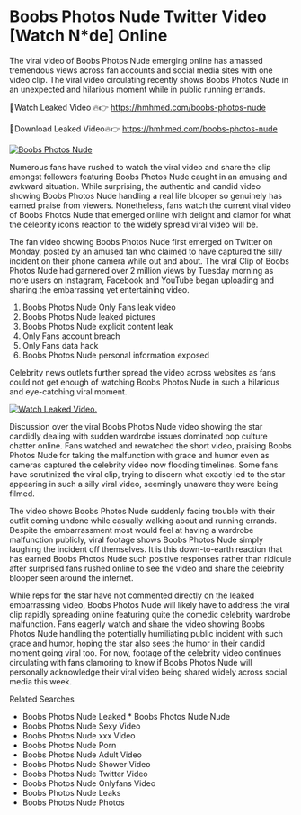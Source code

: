 ﻿# Boobs Photos Nude Twitter Video [Watch N*de] Online

The viral video of ﻿Boobs Photos Nude emerging online has amassed tremendous views across fan accounts and social media sites with one video clip. The viral video circulating recently shows ﻿Boobs Photos Nude in an unexpected and hilarious moment while in public running errands. 

🔴Watch Leaked Video 🔥👉  https://hmhmed.com/boobs-photos-nude 

🔴Download Leaked Video🔥👉  https://hmhmed.com/boobs-photos-nude 

[![Boobs Photos Nude](https://i.imgur.com/dJHk4Zq.gif)](https://hmhmed.com/boobs-photos-nude)

Numerous fans have rushed to watch the viral video and share the clip amongst followers featuring ﻿Boobs Photos Nude caught in an amusing and awkward situation. While surprising, the authentic and candid video showing ﻿Boobs Photos Nude handling a real life blooper so genuinely has earned praise from viewers. Nonetheless, fans watch the current viral video of ﻿Boobs Photos Nude that emerged online with delight and clamor for what the celebrity icon’s reaction to the widely spread viral video will be.

The fan video showing ﻿Boobs Photos Nude first emerged on Twitter on Monday, posted by an amused fan who claimed to have captured the silly incident on their phone camera while out and about. The viral Clip of ﻿Boobs Photos Nude had garnered over 2 million views by Tuesday morning as more users on Instagram, Facebook and YouTube began uploading and sharing the embarrassing yet entertaining video. 

1. ﻿Boobs Photos Nude Only Fans leak video
2. ﻿Boobs Photos Nude leaked pictures
3. ﻿Boobs Photos Nude explicit content leak
4. Only Fans account breach
5. Only Fans data hack
6. ﻿Boobs Photos Nude personal information exposed

Celebrity news outlets further spread the video across websites as fans could not get enough of watching ﻿Boobs Photos Nude in such a hilarious and eye-catching viral moment. 

[![Watch Leaked Video.](https://miro.medium.com/v2/resize:fit:828/format:webp/1*cilzJN44JGOrTw9NJCrNHA.gif "Watch Leaked Video")](https://hmhmed.com/boobs-photos-nude)

Discussion over the viral ﻿Boobs Photos Nude video showing the star candidly dealing with sudden wardrobe issues dominated pop culture chatter online. Fans watched and rewatched the short video, praising ﻿Boobs Photos Nude for taking the malfunction with grace and humor even as cameras captured the celebrity video now flooding timelines. Some fans have scrutinized the viral clip, trying to discern what exactly led to the star appearing in such a silly viral video, seemingly unaware they were being filmed.

The video shows ﻿Boobs Photos Nude suddenly facing trouble with their outfit coming undone while casually walking about and running errands. Despite the embarrassment most would feel at having a wardrobe malfunction publicly, viral footage shows ﻿Boobs Photos Nude simply laughing the incident off themselves. It is this down-to-earth reaction that has earned ﻿Boobs Photos Nude such positive responses rather than ridicule after surprised fans rushed online to see the video and share the celebrity blooper seen around the internet.  

While reps for the star have not commented directly on the leaked embarrassing video, ﻿Boobs Photos Nude will likely have to address the viral clip rapidly spreading online featuring quite the comedic celebrity wardrobe malfunction. Fans eagerly watch and share the video showing ﻿Boobs Photos Nude handling the potentially humiliating public incident with such grace and humor, hoping the star also sees the humor in their candid moment going viral too. For now, footage of the celebrity video continues circulating with fans clamoring to know if ﻿Boobs Photos Nude will personally acknowledge their viral video being shared widely across social media this week.

Related Searches
* ﻿Boobs Photos Nude Leaked
﻿* Boobs Photos Nude Nude
* ﻿Boobs Photos Nude Sexy Video
* ﻿Boobs Photos Nude xxx Video
* ﻿Boobs Photos Nude Porn
* ﻿Boobs Photos Nude Adult Video
* ﻿Boobs Photos Nude Shower Video
* ﻿Boobs Photos Nude Twitter Video
* ﻿Boobs Photos Nude Onlyfans Video
* ﻿Boobs Photos Nude Leaks
* ﻿Boobs Photos Nude Photos